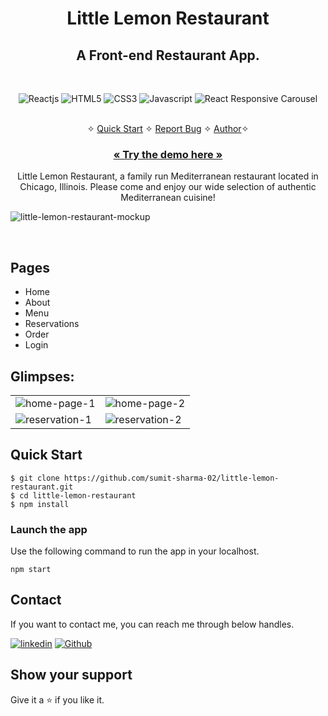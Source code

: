 <h1 align="center">Little Lemon Restaurant</h1>

<h2 align="center">A Front-end Restaurant App.</h2>

<br />
<p align="center">
    <img src="https://img.shields.io/badge/React-20232A?style=for-the-badge&logo=react&logoColor=61DAFB" alt="Reactjs" />
    <img src="https://img.shields.io/badge/HTML5-E34F26?style=for-the-badge&logo=html5&logoColor=white" alt="HTML5" />
    <img src="https://img.shields.io/badge/CSS3-1572B6?style=for-the-badge&logo=css3&logoColor=white" alt="CSS3" />
    <img src="https://img.shields.io/badge/JavaScript-323330?style=for-the-badge&logo=javascript&logoColor=F7DF1E" alt="Javascript" />
    <img src="https://img.shields.io/badge/React Responsive Carousel-FFFFFF?style=for-the-badge&logo=react-responsive-carousel&logoColor=000000" alt="React Responsive Carousel" />
</p>

<p align="center"> 
    <br />&#10023;
    <a href="#Quick-Start">Quick Start</a>   &#10023;    
    <a href="https://github.com/sumit-sharma-02/little-lemon-restaurant/issues">Report Bug</a>   &#10023;
    <a href="#Contact">Author</a>&#10023;
  </p>
  
  <h3 align="center"><a href=""><strong>« Try the demo here »</strong></a></h3>
  
  <p align="center"> 
    Little Lemon Restaurant, a family run Mediterranean restaurant located in Chicago, Illinois. Please come and enjoy our wide selection of authentic Mediterranean cuisine!
  </p>
  
  ![little-lemon-restaurant-mockup](https://user-images.githubusercontent.com/52236473/216830515-16d7ef05-09fd-49b3-8a38-e7cc06f26d45.png)
  
<br />

## Pages

- Home
- About
- Menu
- Reservations
- Order
- Login
  <br />

## Glimpses:

<table>
  <tr>
    <td><img src="https://user-images.githubusercontent.com/52236473/221521518-95e917a5-aa55-44b9-92c3-6196b1298754.png" alt="home-page-1" /></td>
    <td><img src="https://user-images.githubusercontent.com/52236473/221521710-9db219e2-5baa-49ff-8f20-cbee0480e9a4.png" alt="home-page-2" /></td>
  </tr>
  <tr>
    <td><img src="https://user-images.githubusercontent.com/52236473/221522208-82114c4a-4993-4edf-83b9-05eb6b995407.png" alt="reservation-1" /></td>
    <td><img src="https://user-images.githubusercontent.com/52236473/221522269-f805ba25-cca3-4ff6-9e9b-724e2b9b6725.png" alt="reservation-2" /></td>
  </tr>
</table>

## Quick Start

```shell
$ git clone https://github.com/sumit-sharma-02/little-lemon-restaurant.git
$ cd little-lemon-restaurant
$ npm install
```

### Launch the app

Use the following command to run the app in your localhost.

```
npm start
```

## Contact

If you want to contact me, you can reach me through below handles.

[![linkedin](https://img.shields.io/badge/Sumit_Sharma-0077B5?style=for-the-badge&logo=linkedin&logoColor=white)](https://www.linkedin.com/in/sumitsharma002/)
[![Github](https://img.shields.io/badge/Sumit_Sharma-20232A?style=for-the-badge&logo=Github&logoColor=white)](https://github.com/sumit-sharma-02/)

## Show your support

Give it a ⭐️ if you like it.
